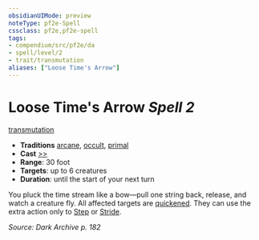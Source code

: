 ```yaml
---
obsidianUIMode: preview
noteType: pf2e-Spell
cssclass: pf2e,pf2e-spell
tags:
- compendium/src/pf2e/da
- spell/level/2
- trait/transmutation
aliases: ["Loose Time's Arrow"]
---
```

# Loose Time's Arrow *Spell 2*   
[transmutation](rules/traits/transmutation.md "Transmutation School Trait")  

- **Traditions** [arcane](rules/traits/arcane.md "Arcane Tradition Trait"), [occult](rules/traits/occult.md "Occult Tradition Trait"), [primal](rules/traits/primal.md "Primal Tradition Trait")
- **Cast** [>>](rules/core-rulebook/chapter-9-playing-the-game.md#Actions "Two-Action") 
- **Range**: 30 foot
- **Targets**: up to 6 creatures
- **Duration**: until the start of your next turn

You pluck the time stream like a bow—pull one string back, release, and watch a creature fly. All affected targets are [quickened](rules/conditions.md#Quickened). They can use the extra action only to [Step](rules/actions/step.md) or [Stride](rules/actions/stride.md).

*Source: Dark Archive p. 182*